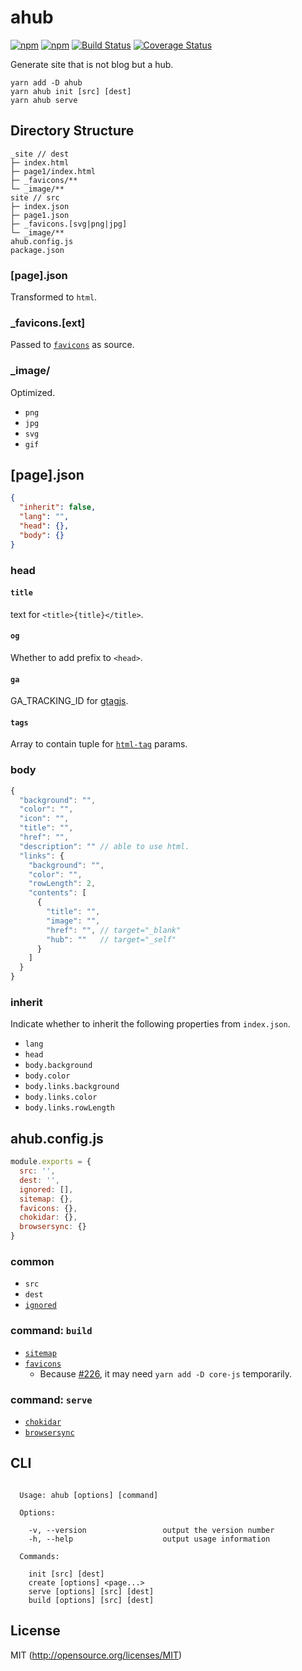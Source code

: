 # ahub

[![npm](https://img.shields.io/npm/v/ahub.svg?longCache=true&style=flat-square)](https://www.npmjs.com/package/ahub)
[![npm](https://img.shields.io/npm/dm/ahub.svg?longCache=true&style=flat-square)](https://www.npmjs.com/package/ahub)
[![Build Status](https://img.shields.io/circleci/project/github/kthjm/ahub.svg?logo=circleci&longCache=true&style=flat-square)](https://circleci.com/gh/kthjm/ahub)
[![Coverage Status](https://img.shields.io/codecov/c/github/kthjm/ahub.svg?longCache=true&style=flat-square)](https://codecov.io/github/kthjm/ahub)

Generate site that is not blog but a hub.

```shell
yarn add -D ahub
yarn ahub init [src] [dest]
yarn ahub serve
```

## Directory Structure

    _site // dest
    ├─ index.html
    ├─ page1/index.html
    ├─ _favicons/**
    └─ _image/**
    site // src
    ├─ index.json
    ├─ page1.json
    ├─ _favicons.[svg|png|jpg]
    └─ _image/**
    ahub.config.js
    package.json

### [page].json
Transformed to `html`.

### _favicons.[ext]
Passed to [`favicons`](https://github.com/itgalaxy/favicons) as source.

### _image/
Optimized.
- `png`
- `jpg`
- `svg`
- `gif`

## [page].json
```json
{
  "inherit": false,
  "lang": "",
  "head": {},
  "body": {}
}
```

### head
#### `title`
text for `<title>{title}</title>`.

#### `og`
Whether to add prefix to `<head>`.

#### `ga`
GA_TRACKING_ID for [gtagjs](https://developers.google.com/analytics/devguides/collection/gtagjs/).

#### `tags`
Array to contain tuple for [`html-tag`](https://github.com/jonschlinkert/html-tag) params.

### body
```js
{
  "background": "",
  "color": "",
  "icon": "",
  "title": "",
  "href": "",
  "description": "" // able to use html.
  "links": {
    "background": "",
    "color": "",
    "rowLength": 2,
    "contents": [
      {
        "title": "",
        "image": "",
        "href": "", // target="_blank"
        "hub": ""   // target="_self"
      }
    ]
  }
}
```

### inherit
Indicate whether to inherit the following properties from `index.json`.
- `lang`
- `head`
- `body.background`
- `body.color`
- `body.links.background`
- `body.links.color`
- `body.links.rowLength`

## ahub.config.js
```js
module.exports = {
  src: '',
  dest: '',
  ignored: [],
  sitemap: {},
  favicons: {},
  chokidar: {},
  browsersync: {}
}
```

### common
- `src`
- `dest`
- [`ignored`](https://github.com/jergason/recursive-readdir)

### command: `build`
- [`sitemap`](https://github.com/ekalinin/sitemap.js)
- [`favicons`](https://github.com/itgalaxy/favicons)
  - Because [#226](https://github.com/itgalaxy/favicons/pull/226), it may need `yarn add -D core-js` temporarily.

### command: `serve`
- [`chokidar`](https://github.com/paulmillr/chokidar)
- [`browsersync`](https://browsersync.io/docs/options)

## CLI
```shell

  Usage: ahub [options] [command]

  Options:

    -v, --version                 output the version number
    -h, --help                    output usage information

  Commands:

    init [src] [dest]
    create [options] <page...>
    serve [options] [src] [dest]
    build [options] [src] [dest]

```

## License
MIT (http://opensource.org/licenses/MIT)
